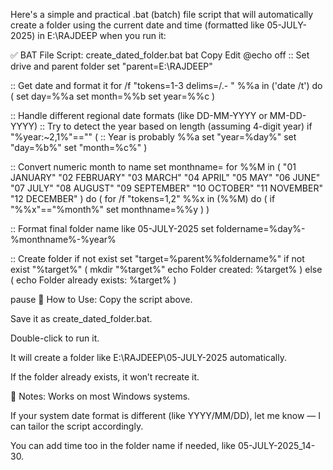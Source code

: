 Here's a simple and practical .bat (batch) file script that will automatically create a folder using the current date and time (formatted like 05-JULY-2025) in E:\RAJDEEP when you run it:

✅ BAT File Script: create_dated_folder.bat
bat
Copy
Edit
@echo off
:: Set drive and parent folder
set "parent=E:\RAJDEEP"

:: Get date and format it
for /f "tokens=1-3 delims=/.- " %%a in ('date /t') do (
    set day=%%a
    set month=%%b
    set year=%%c
)

:: Handle different regional date formats (like DD-MM-YYYY or MM-DD-YYYY)
:: Try to detect the year based on length (assuming 4-digit year)
if "%year:~2,1%"=="" (
    :: Year is probably %%a
    set "year=%day%"
    set "day=%b%"
    set "month=%c%"
)

:: Convert numeric month to name
set monthname=
for %%M in (
    "01 JANUARY" "02 FEBRUARY" "03 MARCH" "04 APRIL"
    "05 MAY" "06 JUNE" "07 JULY" "08 AUGUST"
    "09 SEPTEMBER" "10 OCTOBER" "11 NOVEMBER" "12 DECEMBER"
) do (
    for /f "tokens=1,2" %%x in (%%M) do (
        if "%%x"=="%month%" set monthname=%%y
    )
)

:: Format final folder name like 05-JULY-2025
set foldername=%day%-%monthname%-%year%

:: Create folder if not exist
set "target=%parent%\%foldername%"
if not exist "%target%" (
    mkdir "%target%"
    echo Folder created: %target%
) else (
    echo Folder already exists: %target%
)

pause
🔧 How to Use:
Copy the script above.

Save it as create_dated_folder.bat.

Double-click to run it.

It will create a folder like E:\RAJDEEP\05-JULY-2025 automatically.

If the folder already exists, it won’t recreate it.

🧠 Notes:
Works on most Windows systems.

If your system date format is different (like YYYY/MM/DD), let me know — I can tailor the script accordingly.

You can add time too in the folder name if needed, like 05-JULY-2025_14-30.